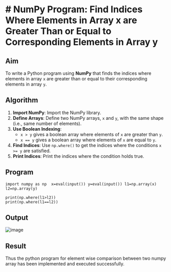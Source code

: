 # # NumPy Program: Find Indices Where Elements in Array x are Greater Than or Equal to Corresponding Elements in Array y

##  Aim
To write a Python program using **NumPy** that finds the indices where elements in array `x` are greater than or equal to their corresponding elements in array `y`.

##  Algorithm
1. **Import NumPy**: Import the NumPy library.
2. **Define Arrays**: Define two NumPy arrays, `x` and `y`, with the same shape (i.e., same number of elements).
3. **Use Boolean Indexing**: 
   - `x > y` gives a boolean array where elements of `x` are greater than `y`.
   - `x == y` gives a boolean array where elements of `x` are equal to `y`.
4. **Find Indices**: Use `np.where()` to get the indices where the conditions `x >= y` are satisfied.
5. **Print Indices**: Print the indices where the condition holds true.

##  Program
~~~
import numpy as np  x=eval(input()) y=eval(input()) l1=np.array(x) l2=np.array(y) 
     
print(np.where(l1>l2)) 
print(np.where(l1==l2)) 

~~~

## Output
![image](https://github.com/user-attachments/assets/6c21d8c4-2b28-4c47-9729-176371a6f648)


## Result
Thus the python program for element wise comparison between two numpy array has been implemented and executed successfully.

